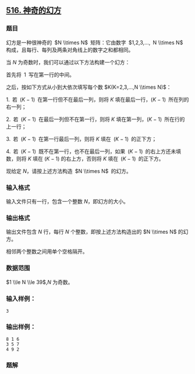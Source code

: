 ## [516\. 神奇的幻方](https://www.acwing.com/problem/content/518/)

### 题目

幻方是一种很神奇的 $N \\times N$ 矩阵：它由数字 $1,2,3,…, N \\times N$ 构成，且每行、每列及两条对角线上的数字之和都相同。

当 $N$ 为奇数时，我们可以通过以下方法构建一个幻方：

首先将 $1$ 写在第一行的中间。

之后，按如下方式从小到大依次填写每个数 $K(K=2,3,…,N \\times N)$：

1. 若 $(K−1)$ 在第一行但不在最后一列，则将 $K$ 填在最后一行，$(K−1)$ 所在列的右一列；

2. 若 $(K−1)$ 在最后一列但不在第一行，则将 $K$ 填在第一列，$(K−1)$ 所在行的上一行；

3. 若 $(K−1)$ 在第一行最后一列，则将 $K$ 填在 $(K−1)$ 的正下方；

4. 若 $(K−1)$ 既不在第一行，也不在最后一列，如果 $(K−1)$ 的右上方还未填数，则将 $K$ 填在 $(K−1)$ 的右上方，否则将 $K$ 填在 $(K−1)$ 的正下方。

现给定 $N$，请按上述方法构造 $N \\times N$ 的幻方。

### 输入格式

输入文件只有一行，包含一个整数 $N$，即幻方的大小。

### 输出格式

输出文件包含 $N$ 行，每行 $N$ 个整数，即按上述方法构造出的 $N \\times N$ 的幻方。

相邻两个整数之间用单个空格隔开。

### 数据范围

$1 \\le N \\le 39$,$N$ 为奇数。

### 输入样例：

```
3
```

### 输出样例：

```
8 1 6
3 5 7
4 9 2
```

### 题解


